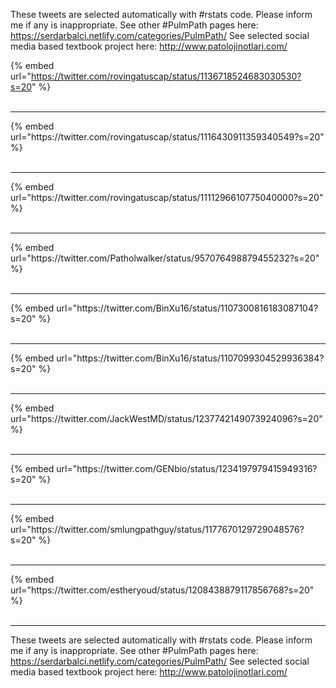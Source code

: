 

These tweets are selected automatically with #rstats code. Please inform me if any is inappropriate.
See other #PulmPath pages here: https://serdarbalci.netlify.com/categories/PulmPath/ 
See selected social media based textbook project here: http://www.patolojinotlari.com/

{% embed url="https://twitter.com/rovingatuscap/status/1136718524683030530?s=20" %}<br>
<br>
<hr>
{% embed url="https://twitter.com/rovingatuscap/status/1116430911359340549?s=20" %}<br>
<br>
<hr>
{% embed url="https://twitter.com/rovingatuscap/status/1111296610775040000?s=20" %}<br>
<br>
<hr>
{% embed url="https://twitter.com/Patholwalker/status/957076498879455232?s=20" %}<br>
<br>
<hr>
{% embed url="https://twitter.com/BinXu16/status/1107300816183087104?s=20" %}<br>
<br>
<hr>
{% embed url="https://twitter.com/BinXu16/status/1107099304529936384?s=20" %}<br>
<br>
<hr>
{% embed url="https://twitter.com/JackWestMD/status/1237742149073924096?s=20" %}<br>
<br>
<hr>
{% embed url="https://twitter.com/GENbio/status/1234197979415949316?s=20" %}<br>
<br>
<hr>
{% embed url="https://twitter.com/smlungpathguy/status/1177670129729048576?s=20" %}<br>
<br>
<hr>
{% embed url="https://twitter.com/estheryoud/status/1208438879117856768?s=20" %}<br>
<br>
<hr>


These tweets are selected automatically with #rstats code. Please inform me if any is inappropriate.
See other #PulmPath pages here: https://serdarbalci.netlify.com/categories/PulmPath/ 
See selected social media based textbook project here: http://www.patolojinotlari.com/
